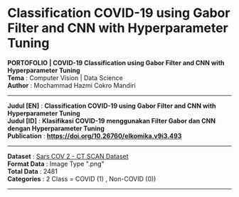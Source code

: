 # Classification COVID-19 using Gabor Filter and CNN with Hyperparameter Tuning

**PORTOFOLIO | COVID-19 Classification using Gabor Filter and CNN with Hyperparameter Tuning** \
**Tema** : Computer Vision | Data Science \
**Author** : Mochammad Hazmi Cokro Mandiri 

---

**Judul [EN]** : **Classification COVID-19 using Gabor Filter and CNN with Hyperparameter Tuning** \
**Judul [ID]** : **Klasifikasi COVID-19 menggunakan Filter Gabor dan CNN dengan Hyperparameter Tuning** \
**Publication** : **https://doi.org/10.26760/elkomika.v9i3.493** 

---


**Dataset** : [Sars COV 2 - CT SCAN Dataset](https://www.kaggle.com/plameneduardo/sarscov2-ctscan-dataset) \
**Format Data** : Image Type ".png" \
**Total Data** : 2481  \
**Categories** : 2 Class = COVID (1) , Non-COVID (0))

---
